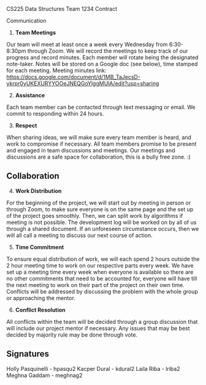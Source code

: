CS225 Data Structures Team 1234 Contract 

Communication

1. **Team Meetings** 

Our team will meet at least once a week every Wednesday from 6:30-8:30pm through Zoom. We will record the meetings to keep track of our progress and record minutes. Each member will rotate being the designated note-taker. Notes will be stored on a Google doc (see below), time stamped for each meeting. 
Meeting minutes link:
​​https://docs.google.com/document/d/1MB_TaJecsD-ykrpr0yUKEXURYYOOeJNEQGoYlggMUlA/edit?usp=sharing 

2. **Assistance** 

Each team member can be contacted through text messaging or email. We commit to responding within 24 hours. 

3. **Respect** 

When sharing ideas, we will make sure every team member is heard, and work to compromise if necessary. All team members promise to be present and engaged in team discussions and meetings. Our meetings and discussions are a safe space for collaboration, this is a bully free zone. :)

## Collaboration

4. **Work Distribution** 

For the beginning of the project, we will start out by meeting in person or through Zoom, to make sure everyone is on the same page and the set up of the project goes smoothly. Then, we can split work by algorithms if meeting is not possible. The development log will be worked on by all of us through a shared document. If an unforeseen circumstance occurs, then we will all call a meeting to discuss our next course of action. 

5. **Time Commitment** 

To ensure equal distribution of work, we will each spend 2 hours outside the 2 hour meeting time to work on our respective parts every week. We have set up a meeting time every week when everyone is available so there are no other commitments that need to be accounted for, everyone will have till the next meeting to work on their part of the project on their own time. Conflicts will be addressed by discussing the problem with the whole group or approaching the mentor. 

6. **Conflict Resolution** 

All conflicts within the team will be decided through a group discussion that will include our project mentor if necessary. Any issues that may be best decided by majority rule may be done through vote.

## Signatures

Holly Pasquinelli - hpasqu2
Kacper Dural - kdural2
Laila Riba - lriba2
Meghna Gaddam - meghnag2
